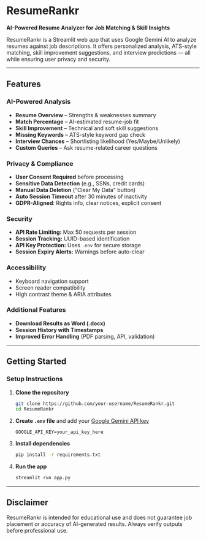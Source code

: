 # ResumeRankr  
**AI-Powered Resume Analyzer for Job Matching & Skill Insights**

ResumeRankr is a Streamlit web app that uses Google Gemini AI to analyze resumes against job descriptions. It offers personalized analysis, ATS-style matching, skill improvement suggestions, and interview predictions — all while ensuring user privacy and security.

---

## Features

### AI-Powered Analysis
- **Resume Overview** – Strengths & weaknesses summary
- **Match Percentage** – AI-estimated resume-job fit
- **Skill Improvement** – Technical and soft skill suggestions
- **Missing Keywords** – ATS-style keyword gap check
- **Interview Chances** – Shortlisting likelihood (Yes/Maybe/Unlikely)
- **Custom Queries** – Ask resume-related career questions

### Privacy & Compliance
- **User Consent Required** before processing
- **Sensitive Data Detection** (e.g., SSNs, credit cards)
- **Manual Data Deletion** ("Clear My Data" button)
- **Auto Session Timeout** after 30 minutes of inactivity
- **GDPR-Aligned**: Rights info, clear notices, explicit consent

### Security
- **API Rate Limiting:** Max 50 requests per session
- **Session Tracking:** UUID-based identification
- **API Key Protection:** Uses `.env` for secure storage
- **Session Expiry Alerts:** Warnings before auto-clear

### Accessibility
- Keyboard navigation support  
- Screen reader compatibility  
- High contrast theme & ARIA attributes

### Additional Features
- **Download Results as Word (.docx)**
- **Session History with Timestamps**
- **Improved Error Handling** (PDF parsing, API, validation)

---

## Getting Started

### Setup Instructions

1. **Clone the repository**
   ```bash
   git clone https://github.com/your-username/ResumeRankr.git
   cd ResumeRankr
   ```

2. **Create `.env` file** and add your [Google Gemini API key](https://ai.google.dev/)
   ```
   GOOGLE_API_KEY=your_api_key_here
   ```

3. **Install dependencies**
   ```bash
   pip install -r requirements.txt
   ```

4. **Run the app**
   ```bash
   streamlit run app.py
   ```

---

## Disclaimer

ResumeRankr is intended for educational use and does not guarantee job placement or accuracy of AI-generated results. Always verify outputs before professional use.
